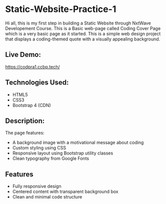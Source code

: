# Static-Website-Practice-1

Hi all, this is my first step in building a Static Website through NxtWave Developement Course.
This is a Basic web-page called Coding Cover Page which is a very basic page as it started.
This is a simple web design project that displays a coding-themed quote with a visually appealing background.


## Live Demo: 
https://codpra1.ccbp.tech/

## Technologies Used:
- HTML5
- CSS3
- Bootstrap 4 (CDN)

## Description:
The page features:
- A background image with a motivational message about coding
- Custom styling using CSS
- Responsive layout using Bootstrap utility classes
- Clean typography from Google Fonts

## Features
- Fully responsive design
- Centered content with transparent background box
- Clean and minimal code structure
